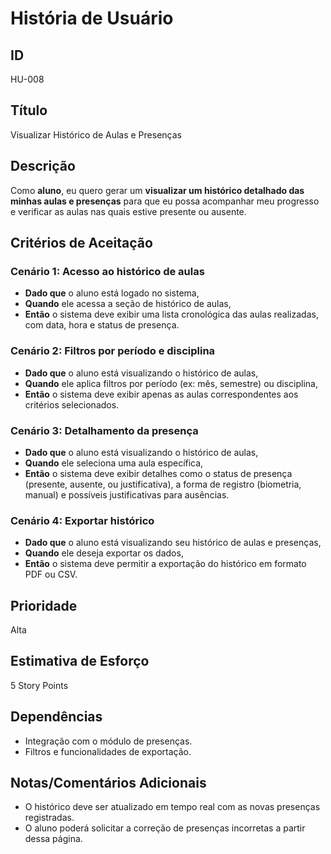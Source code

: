 # História de Usuário

## **ID**

HU-008

## **Título**

Visualizar Histórico de Aulas e Presenças

## **Descrição**  

Como **aluno**, eu quero gerar um **visualizar um histórico detalhado das minhas aulas e presenças** para que eu possa acompanhar meu progresso e verificar as aulas nas quais estive presente ou ausente.

## Critérios de Aceitação

### Cenário 1: Acesso ao histórico de aulas
- **Dado que** o aluno está logado no sistema,
- **Quando** ele acessa a seção de histórico de aulas,
- **Então** o sistema deve exibir uma lista cronológica das aulas realizadas, com data, hora e status de presença.

### Cenário 2: Filtros por período e disciplina
- **Dado que** o aluno está visualizando o histórico de aulas,
- **Quando** ele aplica filtros por período (ex: mês, semestre) ou disciplina,
- **Então** o sistema deve exibir apenas as aulas correspondentes aos critérios selecionados.

### Cenário 3: Detalhamento da presença
- **Dado que** o aluno está visualizando o histórico de aulas,
- **Quando** ele seleciona uma aula específica,
- **Então** o sistema deve exibir detalhes como o status de presença (presente, ausente, ou justificativa), a forma de registro (biometria, manual) e possíveis justificativas para ausências.

### Cenário 4: Exportar histórico
- **Dado que** o aluno está visualizando seu histórico de aulas e presenças,
- **Quando** ele deseja exportar os dados,
- **Então** o sistema deve permitir a exportação do histórico em formato PDF ou CSV.

## Prioridade
Alta

## Estimativa de Esforço
5 Story Points

## Dependências
- Integração com o módulo de presenças.
- Filtros e funcionalidades de exportação.

## Notas/Comentários Adicionais
- O histórico deve ser atualizado em tempo real com as novas presenças registradas.
- O aluno poderá solicitar a correção de presenças incorretas a partir dessa página.
